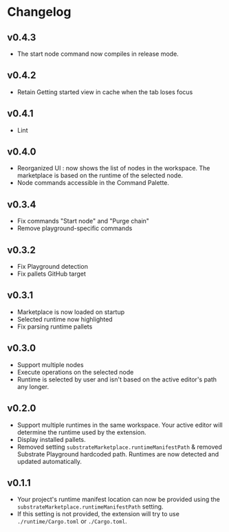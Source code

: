 # Changelog

## v0.4.3
* The start node command now compiles in release mode.

## v0.4.2
* Retain Getting started view in cache when the tab loses focus

## v0.4.1
* Lint

## v0.4.0

* Reorganized UI : now shows the list of nodes in the workspace. The marketplace is based on the runtime of the selected node.
* Node commands accessible in the Command Palette.

## v0.3.4

* Fix commands "Start node" and "Purge chain"
* Remove playground-specific commands

## v0.3.2

* Fix Playground detection
* Fix pallets GitHub target

## v0.3.1

* Marketplace is now loaded on startup
* Selected runtime now highlighted
* Fix parsing runtime pallets

## v0.3.0

* Support multiple nodes
* Execute operations on the selected node
* Runtime is selected by user and isn't based on the active editor's path any longer.

## v0.2.0

* Support multiple runtimes in the same workspace. Your active editor will determine the runtime used by the extension.
* Display installed pallets.
* Removed setting `substrateMarketplace.runtimeManifestPath` & removed Substrate Playground hardcoded path. Runtimes are now detected and updated automatically.

## v0.1.1

* Your project's runtime manifest location can now be provided using the `substrateMarketplace.runtimeManifestPath` setting.
* If this setting is not provided, the extension will try to use `./runtime/Cargo.toml` or `./Cargo.toml`.